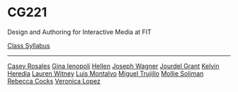 # CG221
Design and Authoring for Interactive Media at FIT

<a href="https://docs.google.com/document/d/152AwrUuqHmqgYsu49s452VNzr2XAOTtThXVRnNUX5xc/edit?usp=sharing">Class Syllabus</a>

<hr>

<a href="https://crosales97.github.io/CG221/">Casey Rosales</a>
<a href="https://ginaienopoli.github.io/CG221/">Gina Ienopoli</a>
<a href="https://yenhwi.github.io/CG221/">Hellen</a>
<a href="https://jwagner25.github.io/CG221/">Joseph Wagner</a>
<a href="https://jourdelg.github.io/CG221/">Jourdel Grant</a>
<a href="https://kelvin-heredia.github.io/CG221/">Kelvin Heredia</a>
<a href="https://laurenwitney.github.io/CG221/">Lauren Witney</a>
<a href="https://luismfit.github.io/CG221/">Luis Montalvo</a>
<a href="https://miguetrujillo.github.io/CG221/">Miguel Trujillo</a>
<a href="https://sol1143.github.io/CG221/">Mollie Soliman</a>
<a href="https://pootiedundidit.github.io/CG221/">Rebecca Cocks</a>
<a href="https://veronica-lopez19.github.io/CG221/">Veronica Lopez</a>
